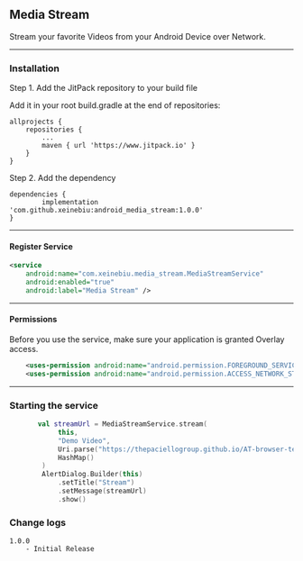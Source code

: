 ## Media Stream

Stream your favorite Videos from your Android Device over Network.

---
### Installation
Step 1. 
Add the JitPack repository to your build file

Add it in your root build.gradle at the end of repositories:

	allprojects {
		repositories {
			...
			maven { url 'https://www.jitpack.io' }
		}
	}
Step 2. Add the dependency

	dependencies {
            implementation 'com.github.xeinebiu:android_media_stream:1.0.0'
	}

---
#### Register Service
````xml
<service
    android:name="com.xeinebiu.media_stream.MediaStreamService"
    android:enabled="true"
    android:label="Media Stream" />
````
---
#### Permissions
Before you use the service, make sure your application is granted Overlay access.
```xml
    <uses-permission android:name="android.permission.FOREGROUND_SERVICE" />
    <uses-permission android:name="android.permission.ACCESS_NETWORK_STATE" />
```

---
### Starting the service
```kotlin
       val streamUrl = MediaStreamService.stream(
            this,
            "Demo Video",
            Uri.parse("https://thepaciellogroup.github.io/AT-browser-tests/video/ElephantsDream.mp4"),
            HashMap()
        )
        AlertDialog.Builder(this)
            .setTitle("Stream")
            .setMessage(streamUrl)
            .show()
```

### Change logs
    1.0.0
        - Initial Release
